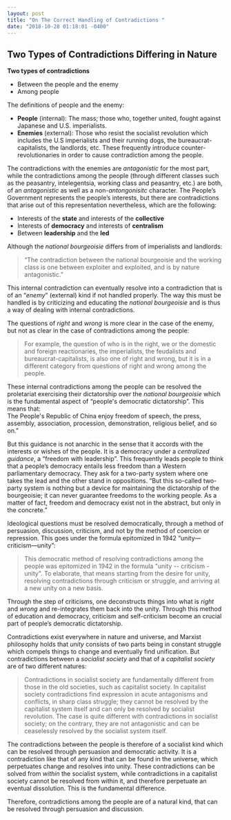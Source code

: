```yaml
---
layout: post
title: "On The Correct Handling of Contradictions "
date: "2018-10-28 01:18:01 -0400"
---
```


## Two Types of Contradictions Differing in Nature

**Two types of contradictions**

- Between the people and the enemy
- Among people

The definitions of people and the enemy:

- **People** (internal): The mass; those who, together united, fought against Japanese and U.S. imperialists.
- **Enemies** (external): Those who resist the socialist revolution which includes the U.S imperialists and their running dogs, the bureaucrat-capitalists, the landlords, etc. These frequently introduce counter-revolutionaries in order to cause contradiction among the people.   

The contradictions with the enemies are *antagonistic* for the most part, while the contradictions among the people (through different classes such as the peasantry, intelegentsia, working class and peasantry, etc.) are both, of an *antagonistic* as well as a non-*antongonisitc* character. The People’s Government represents the people’s interests, but there are contradictions that arise out of this representation nevertheless, which are the following:

- Interests of the **state** and interests of the **collective**
- Interests of **democracy** and interests of **centralism**
- Between **leadership** and the **led**

Although the *national bourgeoisie* differs from of imperialists and landlords:
> “The  contradiction between  the  national  bourgeoisie  and  the  working  class  is  one  between  exploiter  and  exploited,  and  is  by  nature  antagonistic.”

This internal contradiction can eventually resolve into a contradiction that is of an “*enemy*” (external) kind if not handled properly. The way this must be handled is by criticizing and educating the *national bourgeoisie* and is thus a way of dealing with internal contradictions.

The questions of *right* and *wrong* is more clear in the case of the enemy, but not as clear in the case of contradictions among the people:
> For  example,  the  question  of  who  is  in  the  right,  we  or  the  domestic  and  foreign  reactionaries,  the imperialists,  the  feudalists  and  bureaucrat-capitalists,  is  also  one  of  right  and  wrong,  but  it  is  in  a  different  category  from  questions  of  right and wrong among the  people.

These internal contradictions among the people can be resolved the proletariat exercising their dictatorship over the *national bourgeoisie* which is the fundamental aspect of “people's  democratic dictatorship”. This means that:   
The  People's  Republic  of  China  enjoy  freedom  of  speech,  the  press,  assembly,  association, procession,  demonstration,  religious  belief,  and  so  on.”

But this guidance is not anarchic in the sense that it accords with the interests or wishes of the people. It is a democracy under a *centralized guidance*, a “freedom with leadership”. This frequently leads people to think that a people’s democracy entails less freedom than a Western parliamentary democracy. They ask for a two-party system where one takes the lead and the other stand in oppositions. “But  this  so-called  two-party  system  is  nothing  but  a  device  for  maintaining  the  dictatorship  of  the  bourgeoisie;  it  can  never guarantee  freedoms  to  the  working  people.  As  a  matter  of  fact,  freedom  and  democracy  exist  not  in  the  abstract,  but  only  in  the  concrete.”

Ideological questions must be resolved democratically, through a method of persuasion, discussion, criticism, and not by the method of coercion or repression. This goes under the formula epitomized in 1942 “unity—criticism—unity”:
> This  democratic  method  of  resolving  contradictions  among  the  people  was  epitomized  in  1942  in  the  formula  "unity  --  criticism  -unity".  To  elaborate,  that  means  starting  from  the  desire  for  unity,  resolving  contradictions  through  criticism  or  struggle,  and  arriving  at  a new  unity  on  a  new  basis.                                                                                                                                                                                                                                                                                                                                                                                                                                                                                                                                   

Through the step of criticisms, one deconstructs things into what is *right* and *wrong* and re-integrates them back into the unity. Through this method of education and democracy, criticism and self-criticism become an crucial part of people’s democratic dictatorship.

Contradictions exist everywhere in nature and universe, and Marxist philosophy holds that *unity* consists of two parts being in constant struggle which compels things to change and eventually find unification. But contradictions between a *socialist society* and that of a *capitalist society* are of two different natures:
> Contradictions  in  socialist  society  are  fundamentally  different  from  those  in  the  old  societies,  such  as  capitalist  society.  In  capitalist society  contradictions  find  expression  in  acute  antagonisms  and  conflicts,  in  sharp  class  struggle;  they  cannot  be  resolved  by  the  capitalist system  itself  and  can  only  be  resolved  by  socialist  revolution.  The  case  is  quite  different  with  contradictions  in  socialist  society;  on  the contrary, they are  not  antagonistic  and can be  ceaselessly resolved by the  socialist  system  itself.

The contradictions between the people is therefore of a socialist kind which can be resolved through persuasion and democratic activity. It is a contradiction like that of any kind that can be found in the universe, which perpetuates change and resolves into unity. These contradictions can be solved from *within* the socialist system, while contradictions in a capitalist society cannot be resolved from within it, and therefore perpetuate an eventual dissolution. This is the fundamental difference.

Therefore, contradictions among the people are of a natural kind, that can be resolved through persuasion and discussion.

<!--

##  The Question of Eliminating the Counter-Revolutionaries

The Question of elimination concerns internal, as well external struggles with the enemy. Frequently, people who constitute the internal contradiction would start becoming sympathetic to the ideas of the enemy. Although the primary reason why the Liberation Army exists is because people are tempered in decades of revolutionary struggle, the process of eliminating Counter-Revolutionaries is an important reason for the consolidation of our state.

The elimination of counter-revolutionaries becomes “absolutely necessary”:
> After  liberation,  we  rooted  out  a  number  of  counter-revolutionaries.  Some  were  sentenced  to  death  for  major  crimes.  This  was absolutely  necessary,  it  was  the  demand  of  the  masses,  and  it  was  done  to  free  them  from  long  years  of  oppression  by  the  counterrevolutionaries  and  all  kinds  of  local  tyrants,  in  other  words,  to  liberate  the  productive  forces.

However, mistakes have been made in eliminating the counter-revolutionaries. Some where eliminated preemptively and with excess, in other cases, some revolutionaries “slipped through our net”. This act of eliminating the counter-revolutionaries is the *mass line*, but is is always subject to criticism since it is also prone to committing mistakes. But it becomes necessary since counter-revolutionaries are always being instrumentalized by the enemy such by the U.S Imperialists and Chiang Kai-shek, in order to instigate contradiction within the mass. This is why it always necessary to stay alert and Aware of such threats, even if the number of counter-revolutionaries has been drastically reduced since 1956—the struggle continues.   

-->
